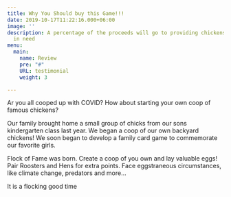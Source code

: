 ```yaml
---
title: Why You Should buy this Game!!!
date: 2019-10-17T11:22:16.000+06:00
image: ''
description: A percentage of the proceeds will go to providing chickens to families
  in need
menu:
  main:
    name: Review
    pre: "#"
    URL: testimonial
    weight: 3

---
```

Ar you all cooped up with COVID? How about starting your own coop of famous chickens?

Our family brought home a small group of chicks from our sons kindergarten class last year. We began a coop of our own backyard chickens! We soon began to develop a family card game to commemorate our favorite girls. 

Flock of Fame was born. Create a coop of you own and lay valuable eggs! Pair Roosters and Hens for extra points. Face eggstraneous circumstances, like climate change, predators and more...

It is a flocking good time